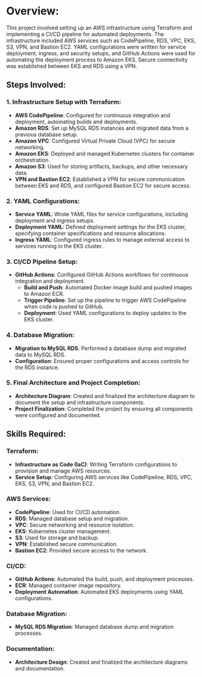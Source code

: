<!-- @format -->

# Overview:

This project involved setting up an AWS infrastructure using Terraform and implementing a CI/CD pipeline for automated deployments. The infrastructure included AWS services such as CodePipeline, RDS, VPC, EKS, S3, VPN, and Bastion EC2. YAML configurations were written for service deployment, ingress, and security setups, and GitHub Actions were used for automating the deployment process to Amazon EKS. Secure connectivity was established between EKS and RDS using a VPN.

## Steps Involved:

### 1. Infrastructure Setup with Terraform:

- **AWS CodePipeline**: Configured for continuous integration and deployment, automating builds and deployments.
- **Amazon RDS**: Set up MySQL RDS instances and migrated data from a previous database setup.
- **Amazon VPC**: Configured Virtual Private Cloud (VPC) for secure networking.
- **Amazon EKS**: Deployed and managed Kubernetes clusters for container orchestration.
- **Amazon S3**: Used for storing artifacts, backups, and other necessary data.
- **VPN and Bastion EC2**: Established a VPN for secure communication between EKS and RDS, and configured Bastion EC2 for secure access.

### 2. YAML Configurations:

- **Service YAML**: Wrote YAML files for service configurations, including deployment and ingress setups.
- **Deployment YAML**: Defined deployment settings for the EKS cluster, specifying container specifications and resource allocations.
- **Ingress YAML**: Configured ingress rules to manage external access to services running in the EKS cluster.

### 3. CI/CD Pipeline Setup:

- **GitHub Actions**: Configured GitHub Actions workflows for continuous integration and deployment.
  - **Build and Push**: Automated Docker image build and pushed images to Amazon ECR.
  - **Trigger Pipeline**: Set up the pipeline to trigger AWS CodePipeline when code is pushed to GitHub.
  - **Deployment**: Used YAML configurations to deploy updates to the EKS cluster.

### 4. Database Migration:

- **Migration to MySQL RDS**: Performed a database dump and migrated data to MySQL RDS.
- **Configuration**: Ensured proper configurations and access controls for the RDS instance.

### 5. Final Architecture and Project Completion:

- **Architecture Diagram**: Created and finalized the architecture diagram to document the setup and infrastructure components.
- **Project Finalization**: Completed the project by ensuring all components were configured and documented.

## Skills Required:

### Terraform:

- **Infrastructure as Code (IaC)**: Writing Terraform configurations to provision and manage AWS resources.
- **Service Setup**: Configuring AWS services like CodePipeline, RDS, VPC, EKS, S3, VPN, and Bastion EC2.

### AWS Services:

- **CodePipeline**: Used for CI/CD automation.
- **RDS**: Managed database setup and migration.
- **VPC**: Secure networking and resource isolation.
- **EKS**: Kubernetes cluster management.
- **S3**: Used for storage and backup.
- **VPN**: Established secure communication.
- **Bastion EC2**: Provided secure access to the network.

### CI/CD:

- **GitHub Actions**: Automated the build, push, and deployment processes.
- **ECR**: Managed container image repository.
- **Deployment Automation**: Automated EKS deployments using YAML configurations.

### Database Migration:

- **MySQL RDS Migration**: Managed database dump and migration processes.

### Documentation:

- **Architecture Design**: Created and finalized the architecture diagrams and documentation.
